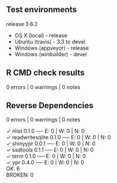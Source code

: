 ## Test environments

release 3.6.2

* OS X (local) - release
* Ubuntu (travis) - 3.3 to devel
* Windows (appveyor) - release
* Windows (winbuilder) - devel

## R CMD check results

0 errors | 0 warnings | 0 notes

## Reverse Dependencies

0 errors | 0 warnings | 0 notes

✓ nlist 0.1.0           ── E: 0     | W: 0     | N: 0    
✓ readwritesqlite 0.1.0 ── E: 0     | W: 0     | N: 0    
✓ shinyypr 0.0.1        ── E: 0     | W: 0     | N: 0    
✓ ssdtools 0.1.1        ── E: 0     | W: 0     | N: 0    
✓ term 0.1.0            ── E: 0     | W: 0     | N: 0    
✓ ypr 0.4.0             ── E: 0     | W: 0     | N: 0    
OK: 6             
BROKEN: 0


